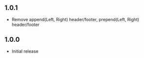 ## 1.0.1

* Remove append(Left, Right) header/footer, prepend(Left, Right) header/footer

## 1.0.0

* Initial release
